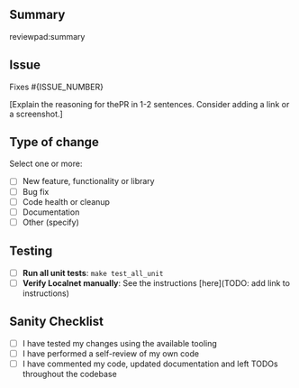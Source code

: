 <!-- DELETE THIS COMMENT BLOCK
  After completing the following:
    1. Add a descriptive title `[<Tag>] <DESCRIPTION>`
    2. Update _Assignee(s)_
    3. Add _Label(s)_
    4. Set _Project(s)_
    5. Specify _Epic_ and _Iteration_ under _Project_
    6. Set _Milestone_
-->

## Summary

<!-- DELETE THIS COMMENT BLOCK
      - Let reviewpad summarize your PR but shorten it if it ends up being too long
      - You can leave a `/reviewpad summarize` comment at any time to trigger it manually.
-->

reviewpad:summary

## Issue

<!-- DELETE THIS COMMENT BLOCK
     Specify the ticket number below if there is a relevant issue.
-->

Fixes #{ISSUE_NUMBER}

[Explain the reasoning for thePR in 1-2 sentences. Consider adding a link or a screenshot.]

## Type of change

Select one or more:

- [ ] New feature, functionality or library
- [ ] Bug fix
- [ ] Code health or cleanup
- [ ] Documentation
- [ ] Other (specify)

## Testing

- [ ] **Run all unit tests**: `make test_all_unit`
- [ ] **Verify Localnet manually**: See the instructions [here](TODO: add link to instructions)

## Sanity Checklist

- [ ] I have tested my changes using the available tooling
- [ ] I have performed a self-review of my own code
- [ ] I have commented my code, updated documentation and left TODOs throughout the codebase
